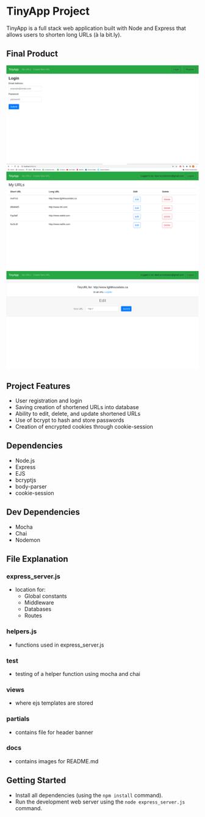 # TinyApp Project

TinyApp is a full stack web application built with Node and Express that allows users to shorten long URLs (à la bit.ly).

## Final Product

!["Screenshot of Login page"](https://github.com/mckinnondave/tinyapp/blob/master/docs/login.png?raw=true)
!["Screenshot of URLs page"](https://github.com/mckinnondave/tinyapp/blob/master/docs/urls.png?raw=true)
!["Screenshot of New Short URL page"](https://github.com/mckinnondave/tinyapp/blob/master/docs/newURL.png?raw=true)

## Project Features

- User registration and login
- Saving creation of shortened URLs into database
- Ability to edit, delete, and update shortened URLs
- Use of bcrypt to hash and store passwords
- Creation of encrypted cookies through cookie-session

## Dependencies

- Node.js
- Express
- EJS
- bcryptjs
- body-parser
- cookie-session

## Dev Dependencies

- Mocha
- Chai
- Nodemon

## File Explanation

### express_server.js
- location for:
  - Global constants
  - Middleware
  - Databases
  - Routes

### helpers.js
- functions used in express_server.js

### test
- testing of a helper function using mocha and chai

### views
- where ejs templates are stored

### partials
- contains file for header banner

### docs
- contains images for README.md

## Getting Started

- Install all dependencies (using the `npm install` command).
- Run the development web server using the `node express_server.js` command.